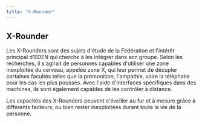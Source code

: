 ```yaml
---
title: "X-Rounder"
---
```


X-Rounder
---------

Les X-Rounders sont des sujets d'étude de la Fédération et l'intérêt principal d'EDEN qui cherche à les intégrer dans son groupe. Selon les recherches, il s'agirait de personnes capables d'utiliser une zone inexploitée du cerveau, appelée zone X, qui leur permet de décupler certaines facultés telles que la prémonition, l'ampathie, voire la téléphatie pour les cas les plus poussés. Avec l'aide d'interfaces spécifiques dans des machines, ils sont également capables de les contrôler à distance. 


Les capacités des X-Rounders peuvent s'éveiller au fur et à mesure grâce à différents facteurs, ou bien rester inexploitées durant toute la vie de la personne.  

